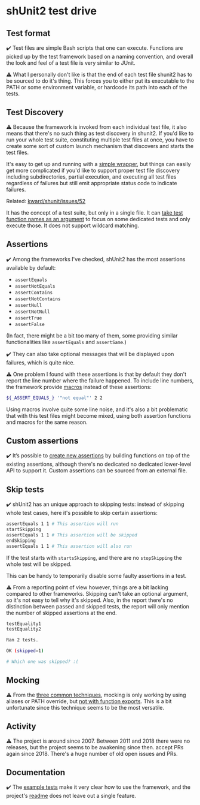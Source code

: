# shUnit2 test drive

## Test format

✔️ Test files are simple Bash scripts that one can execute. Functions are picked up by the test framework based on
a naming convention, and overall the look and feel of a test file is very similar to JUnit.

⚠️ What I personally don't like is that the end of each test file shunit2 has to be sourced to do it's thing.
This forces you to either put its executable to the PATH or some environment variable, or hardcode its path into
each of the tests.


## Test Discovery

⚠️ Because the framework is invoked from each individual test file, it also means that there's no such thing as test
discovery in shunit2. If you'd like to run your whole test suite, constituting multiple test files at once, you have
to create some sort of custom launch mechanism that discovers and starts the test files.

It's easy to get up and running with a [simple wrapper](https://github.com/dodie/testing-in-bash/blob/master/example-shunit2/test.sh),
but things can easily get more complicated if you'd like to support proper test file discovery including subdirectories, partial execution, and executing all test files regardless of failures but still emit appropriate status code to indicate failures.

Related: [kward/shunit/issues/52](https://github.com/kward/shunit2/issues/52)

It has the concept of a test suite, but only in a single file. It can
[take test function names as an argument](https://github.com/kward/shunit2#-running-specific-tests-from-the-command-line)
to focus on some dedicated tests and only execute those. It does not support wildcard matching. 


## Assertions

✔️ Among the frameworks I've checked, shUnit2 has the most assertions available by default:

- `assertEquals`
- `assertNotEquals`
- `assertContains`
- `assertNotContains`
- `assertNull`
- `assertNotNull`
- `assertTrue`
- `assertFalse`

(In fact, there might be a bit too many of them, some providing similar functionalities like `assertEquals` and `assertSame`.)

✔️ They can also take optional messages that will be displayed upon failures, which is quite nice.

⚠️ One problem I found with these assertions is that by default they don't report the line number where the failure happened.
To include line numbers, the framework provide [macros](https://github.com/kward/shunit2#-including-line-numbers-in-asserts-macros)
instead of these assertions:

```bash
${_ASSERT_EQUALS_} '"not equal"' 2 2
```

Using macros involve quite some line noise, and it's also a bit problematic that with this test files might become mixed,
using both assertion functions and macros for the same reason.


## Custom assertions

✔️ It’s possible to [create new assertions](https://github.com/kward/shunit2/wiki/Cookbook) by building functions on top of
the existing assertions, although there's no dedicated no dedicated lower-level API to support it.
Custom assertions can be sourced from an external file.


## Skip tests

✔️ shUnit2 has an unique approach to skipping tests: instead of skipping whole test cases,
here it's possible to skip certain assertions:

```bash
assertEquals 1 1 # This assertion will run
startSkipping
assertEquals 1 1 # This assertion will be skipped
endSkipping
assertEquals 1 1 # This assertion will also run
```

If the test starts with `startsSkipping`, and there are no `stopSkipping` the whole test will be skipped.

This can be handy to temporarily disable some faulty assertions in a test.

⚠️ From a reporting point of view however, things are a bit lacking compared to other frameworks.
Skipping can't take an optional argument, so it's not easy to tell why it's skipped. Also, in the report
there's no distinction between passed and skipped tests, the report will only mention the number of
skipped assertions at the end.

```bash
testEquality1
testEquality2

Ran 2 tests.

OK (skipped=1)

# Which one was skipped? :(
```


## Mocking

⚠️ From the [three common techniques](https://github.com/dodie/testing-in-bash/tree/master/mocking), mocking is only working
by using aliases or PATH override, but [not with function exports](https://github.com/dodie/testing-in-bash/blob/master/example-shunit2/test/unit_test.sh#L25-L38). This is a bit unfortunate since this technique seems to be the most versatile.


## Activity

⚠️ The project is around since 2007. Between 2011 and 2018 there were no releases, but the project seems to be awakening since then.
accept PRs again since 2018. There's a huge number of old open issues and PRs.


## Documentation

✔️ The [example tests](https://github.com/kward/shunit2/tree/master/examples) make it very clear how to use the framework,
and the project's [readme](https://github.com/kward/shunit2/) does not leave out a single feature.

